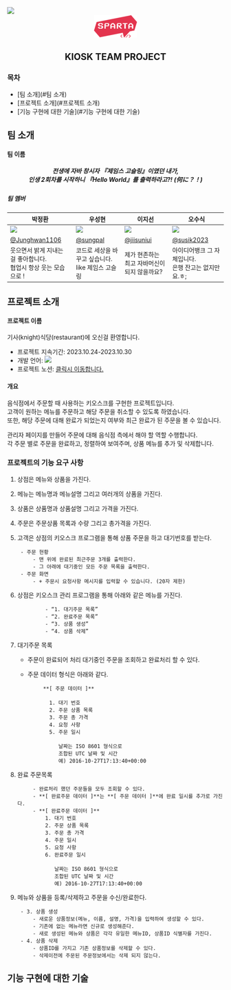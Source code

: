 <img src="https://capsule-render.vercel.app/api?type=waving&color=FFFF&height=200&section=header&text=&fontSize=25" />

<div align="center">
<img src="https://github.com/Junghwan1106/LevelByThree/blob/main/spartasvg%20(1).png?raw=true"/></a>
</div>
<div align="center">
<h2>KIOSK TEAM PROJECT</h2>
</div>

### 목차
- [팀 소개](#팀 소개)
- [프로젝트 소개](#프로젝트 소개)
- [기능 구현에 대한 기술](#기능 구현에 대한 기술)

## 팀 소개
#### 팀 이름
<div><h5 align="center" > 전생에 자바 창시자 『제임스 고슬링』이였던 내가, <br>인생 2회차를 시작하니 『Hello World』를 출력하라고?! (何に？！) </h5>
<h5 align="left"> 팀 멤버 </h5>
</div>

<table align=center>
    <thead>
        <tr >
            <th style="text-align:center;" >박정환</th>
            <th style="text-align:center;" >우성현</th>
            <th style="text-align:center;" >이지선</th>
            <th style="text-align:center;" >오수식</th>
        </tr>
    </thead>
    <tbody>
        <tr>
            <td><img width="200" src="https://camo.githubusercontent.com/88959f3d8f8714b7cd6b82dc0926d7d52753f97a6e7e6f8e572203e679614d6e/68747470733a2f2f76656c6f672e76656c63646e2e636f6d2f696d616765732f746974616e69756d6469616e612f706f73742f65333732623539322d313565302d346161622d613462382d3233653832633763386637322f2545312538342538392545312538352542332545312538362541462545312538342539312545312538352542332545312538362541422545312538342538352545312538352541452545312538342539312545312538352542352e706e67"/> </td>
            <td><img width="200" src="https://i.namu.wiki/i/bXgZeqfJlt_GqEDqXbddCQ2kMaehRv6xHiAyOqeWErKWglicEP9doafEMhkzuzUgycm98zOKdwN9kViY3YwBeMS809VX6BD1Cmr6cnQ00SPmGOmuTUl_E75wjGO1AKBvD0v9oX9SQYWrR8lraLADCA.webp" /></td>
            <td><img width="200" src="https://i.pinimg.com/originals/53/de/70/53de70172685637e8d9a094928ad4f4b.png" /></td>
            <td><img width="200" src="https://item.kakaocdn.net/do/c6711410690de98cb3caa81418dbfb929f5287469802eca457586a25a096fd31" /></td>
        </tr>
        <tr>
            <td><a href="https://github.com/Junghwan1106">@Junghwan1106</a></td>
            <td><a href="https://github.com/sungpal">@sungpal</a></td>
            <td><a href="https://github.com/jiisuniui">@jiisuniui</a></td>
            <td><a href="https://github.com/susik2023">@susik2023</a></td>
        </tr>
        <tr>
            <td width="200">웃으면서 밝게 지내는 걸 좋아합니다. <br>협업시 항상 웃는 모습으로 !</td>
            <td width="200">코드로 세상을 바꾸고 싶습니다. <br>like 제임스 고슬링</td>
            <td width="200">제가 현존하는 최고 자바머신이 되지 않을까요?</td>
            <td width="200"> 아이디어뱅크 그 자체입니다.<br>은행 잔고는 없지만요.ㅎ;</td>
        </tr>
    </tbody>
</table>

## 프로젝트 소개

#### 프로젝트 이름

기사(knight)식당(restaurant)에 오신걸 환영합니다.
- 프로젝트 지속기간: 2023.10.24-2023.10.30
- 개발 언어: <img src="https://img.shields.io/badge/Java-007396?style=flat&logo=Java&logoColor=white" />
- 프로젝트 노션: <td><a href="https://coordinated-spice-157.notion.site/2-Hello-World-11aa4c40170f41c7be809d4867470485?pvs=4">클릭시 이동합니다.</a></td>
#### 개요
음식점에서 주문할 때 사용하는 키오스크를 구현한 프로젝트입니다.<br>
고객이 원하는 메뉴를 주문하고 해당 주문을 취소할 수 있도록 하였습니다.<br>
또한, 해당 주문에 대해 완료가 되었는지 여부와 최근 완료가 된 주문을 볼 수 있습니다.


관리자 페이지를 만들어 주문에 대해 음식점 측에서 해야 할 역할 수행합니다.<br>
각 주문 별로 주문을 완료하고, 정렬하여 보여주며, 상품 메뉴를 추가 및 삭제합니다.

### 프로젝트의 기능 요구 사항
1. 상점은 메뉴와 상품을 가진다.
2. 메뉴는 메뉴명과 메뉴설명 그리고 여러개의 상품을 가진다.
3. 상품은 상품명과 상품설명 그리고 가격을 가진다.
4. 주문은 주문상품 목록과 수량 그리고 총가격을 가진다.
5. 고객은 상점의 키오스크 프로그램을 통해 상품 주문을 하고 대기번호를 받는다.

        - 주문 현황
            - 맨 위에 완료된 최근주문 3개를 출력한다.
            - 그 아래에 대기중인 모든 주문 목록을 출력한다.
        - 주문 화면
            - + 주문시 요청사항 메시지를 입력할 수 있습니다. (20자 제한)
6. 상점은 키오스크 관리 프로그램을 통해 아래와 같은 메뉴를 가진다.

                - “1. 대기주문 목록”
                - “2. 완료주문 목록”
                - “3. 상품 생성”
                - “4. 상품 삭제”
7. 대기주문 목록
   - 주문이 완료되어 처리 대기중인 주문을 조회하고 완료처리 할 수 있다.
   - 주문 데이터 형식은 아래와 같다.

              **[ 주문 데이터 ]**

                1. 대기 번호
                2. 주문 상품 목록
                3. 주문 총 가격
                4. 요청 사항
                5. 주문 일시

                   날짜는 ISO 8601 형식으로
                   조합된 UTC 날짜 및 시간
                   예) 2016-10-27T17:13:40+00:00

8. 완료 주문목록

            - 완료처리 했던 주문들을 모두 조회할 수 있다.
            - **[ 완료주문 데이터 ]**는 **[ 주문 데이터 ]**에 완료 일시를 추가로 가진다.
            - **[ 완료주문 데이터 ]**
                1. 대기 번호
                2. 주문 상품 목록
                3. 주문 총 가격
                4. 주문 일시
                5. 요청 사항
                6. 완료주문 일시

                   날짜는 ISO 8601 형식으로
                   조합된 UTC 날짜 및 시간
                   예) 2016-10-27T17:13:40+00:00
9. 메뉴와 상품을 등록/삭제하고 주문을 수신/완료한다.

        - 3. 상품 생성
            - 새로운 상품정보(메뉴, 이름, 설명, 가격)을 입력하여 생성할 수 있다.
            - 기존에 없는 메뉴라면 신규로 생성해준다.
            - 새로 생성된 메뉴와 상품은 각각 유일한 메뉴ID, 상품ID 식별자를 가진다.
        - 4. 상품 삭제
            - 상품ID를 가지고 기존 상품정보를 삭제할 수 있다.
            - 삭제이전에 주문된 주문정보에서는 삭제 되지 않는다.

## 기능 구현에 대한 기술
